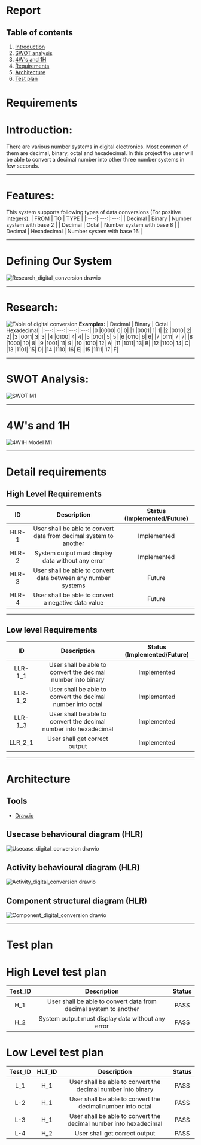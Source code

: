 # Report
## Table of contents
1. [Introduction](#Introduction)
2. [SWOT analysis](#swot)
3. [4W's and 1H](#4w1h)
4. [Requirements](#Requirements)
5. [Architecture](#architecture)
6. [Test plan](#testplan)
 
# Requirements

# Introduction: <a name="Introduction"></a>

There are various number systems in digital electronics. Most common of them are decimal, binary, octal and hexadecimal. In this project the user will be able to convert a decimal number into other three number systems in few seconds.
***
# Features:
This system supports following types of data conversions (For positive integers): 
| FROM | TO | TYPE |
|:---:|:---:|:---:|
| Decimal | Binary | Number system with base 2 |
| Decimal | Octal | Number system with base 8 |
| Decimal | Hexadecimal | Number system with base 16 |
***
# Defining Our System
![Research_digital_conversion drawio](https://user-images.githubusercontent.com/98891749/153233462-865154bd-0b12-4cb6-800f-655b22ea39b8.png)
***
# Research:
![Table of digital conversion](https://user-images.githubusercontent.com/98891749/153230373-0faf5e9f-d927-46d8-806e-7e127da56b71.png)
**Examples:**
| Decimal |	Binary | Octal	| Hexadecimal|
|:---:|:---:|:---:|:---:|
|0	|0000|	0|	0|
|1	|0001|	1|	1|
|2	|0010|	2|	2|
|3	|0011|	3| 3|
|4	|0100|	4| 4|
|5	|0101|	5| 5|
|6	|0110|	6| 6|
|7	|0111|	7|	7|
|8	|1000|	10|	8|
|9	|1001|	11|	9|
|10	|1010|	12|	A|
|11	|1011|	13|	B|
|12	|1100|	14|	C|
|13	|1101|	15|	D|
|14	|1110|	16|	E|
|15	|1111|	17|	F|
***
# SWOT Analysis:<a name="swot"></a>
![SWOT M1](https://user-images.githubusercontent.com/98891749/156187567-a90bd956-3b99-4511-b226-c16ab3e34541.png)

***
# 4W's and 1H<a name="4w1h"></a>
![4W1H Model M1](https://user-images.githubusercontent.com/98891749/156187673-247b4ed8-86fe-4ac6-9d18-b62f3bf63247.png)
***

# Detail requirements<a name="Requirements"></a>
## High Level Requirements
| ID | Description | Status (Implemented/Future)|
|:---:|:---:|:---:|
|HLR-1| User shall be able to convert data from decimal system to another |Implemented|
|HLR-2| System output must display data without any error |Implemented|
|HLR-3| User shall be able to convert data between any number systems|Future|
|HLR-4| User shall be able to convert a negative data value|Future|
***
##  Low level Requirements
| ID | Description | Status (Implemented/Future)|
|:---:|:---:|:---:|
|LLR-1_1|User shall be able to convert the decimal number into binary|Implemented|
|LLR-1_2|User shall be able to convert the decimal number into octal|Implemented|
|LLR-1_3|User shall be able to convert the decimal number into hexadecimal|Implemented|
|LLR_2_1|User shall get correct output|Implemented|
***
# Architecture<a name="architecture"></a>

## Tools 
* [Draw.io](https://app.diagrams.net/)
## Usecase behavioural diagram (HLR)
![Usecase_digital_conversion drawio](https://user-images.githubusercontent.com/98891749/153247496-7591a5ea-ab5d-42ed-810c-cb6011e7efdf.png)

## Activity behavioural diagram (HLR)
![Activity_digital_conversion drawio](https://user-images.githubusercontent.com/98891749/153247547-cfd35381-9101-4c36-8606-be856c1eeb97.png)

## Component structural diagram (HLR)
![Component_digital_conversion drawio](https://user-images.githubusercontent.com/98891749/153247604-057aeb0d-2bb7-4071-93e2-274e35d79591.png)
***
# Test plan<a name="testplan"></a>
# High Level test plan

| Test_ID | Description | Status |
|:---:|:---:|:---:|
| H_1 | User shall be able to convert data from decimal system to another | PASS |
| H_2 | System output must display data without any error | PASS |

# Low Level test plan

| Test_ID | HLT_ID | Description | Status |
|:---:|:---:|:---:|:---:|
| L_1 | H_1 | User shall be able to convert the decimal number into binary| PASS |
| L-2 | H_1 | User shall be able to convert the decimal number into octal| PASS |
| L-3 | H_1 | User shall be able to convert the decimal number into hexadecimal | PASS |
| L-4 | H_2 | User shall get correct output  | PASS |
